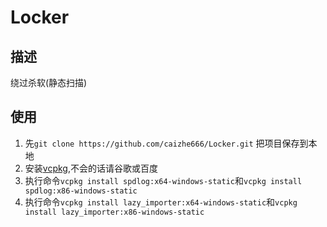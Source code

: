 # Locker

## 描述

绕过杀软(静态扫描)

## 使用

1. 先```git clone https://github.com/caizhe666/Locker.git``` 把项目保存到本地
2. 安装[vcpkg](https://github.com/microsoft/vcpkg),不会的话请谷歌或百度
3. 执行命令```vcpkg install spdlog:x64-windows-static```和```vcpkg install spdlog:x86-windows-static```
4. 执行命令```vcpkg install lazy_importer:x64-windows-static```和```vcpkg install lazy_importer:x86-windows-static```